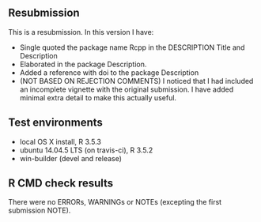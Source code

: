 ## Resubmission

This is a resubmission. In this version I have:

* Single quoted the package name Rcpp in the DESCRIPTION Title and Description
* Elaborated in the package Description.
* Added a reference with doi to the package Description
* (NOT BASED ON REJECTION COMMENTS) I noticed that I had included an incomplete vignette with the original submission. I have added minimal extra detail to make this actually useful.

## Test environments

* local OS X install, R 3.5.3
* ubuntu 14.04.5 LTS (on travis-ci), R 3.5.2
* win-builder (devel and release)

## R CMD check results

There were no ERRORs, WARNINGs or NOTEs (excepting the first submission NOTE).
